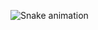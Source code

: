 ![Snake animation](https://github.com/smcconaha/smcconaha/blob/output/github-contribution-grid-snake.svg)
